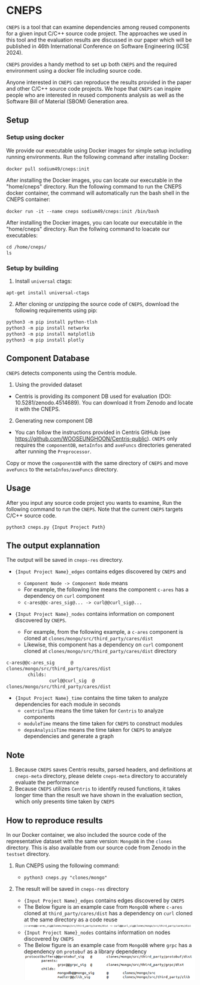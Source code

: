 # CNEPS
`CNEPS` is a tool that can examine dependencies among reused components for a given input C/C++ source code project.
The approaches we used in this tool and the evaluation results are discussed in our paper which will be published in 46th International Conference on Software Engineering (ICSE 2024).

`CNEPS` provides a handy method to set up both `CNEPS` and the required environment using a docker file including source code.

Anyone interested in `CNEPS` can reproduce the results provided in the paper and other C/C++ source code projects.
We hope that `CNEPS` can inspire people who are interested in reused components analysis as well as the Software Bill of Material (SBOM) Generation area.


## Setup

### Setup using docker

We provide our executable using Docker images for simple setup including running environments.
Run the following command after installing Docker:

`docker pull sodium49/cneps:init`

After installing the Docker images, you can locate our executable in the "home/cneps" directory. Run the following command to run the CNEPS docker container, the command will automatically run the bash shell in the CNEPS container:

`docker run -it --name cneps sodium49/cneps:init /bin/bash`

After installing the Docker images, you can locate our executable in the "home/cneps" directory. Run the follwing command to loacate our executables:


```
cd /home/cneps/
ls
```

### Setup by building

1. Install `universal` ctags:

```
apt-get install universal-ctags
```


2. After cloning or unzipping the source code of `CNEPS`, download the following requirements using pip:

```
python3 -m pip install python-tlsh
python3 -m pip install networkx
python3 -m pip install matplotlib
python3 -m pip install plotly
```


## Component Database

`CNEPS` detects components using the Centris module.

1. Using the provided dataset

* Centris is providing its component DB used for evaluation (DOI: 10.5281/zenodo.4514689).
You can download it from Zenodo and locate it with the CNEPS.

2.  Generating new component DB

* You can follow the instructions provided in Centris GitHub (see https://github.com/WOOSEUNGHOON/Centris-public).
`CNEPS` only requires the `componentDB`, `metaInfos` and `aveFuncs` directories generated after running the `Preprocessor`.

Copy or move the `componentDB` with the same directory of `CNEPS` and move `aveFuncs` to the `metaInfos/aveFuncs` directory.

## Usage

After you input any source code project you wants to examine, 
Run the following command to run the `CNEPS`.
Note that the current `CNEPS` targets C/C++ source code.

```
python3 cneps.py {Input Project Path}
```

## The output explannation

The output will be saved in `cneps-res` directory.

* `{Input Project Name}_edges` contains edges discovered by `CNEPS` and 
    * `Component Node -> Component Node` means 
    * For example, the following line means the component `c-ares` has a dependency on `curl` component
    * `c-ares@@c-ares_sig@... -> curl@@curl_sig@...`

* `{Input Project Name}_nodes` contains information on component discovered by `CNEPS`.
    *  For example, from the following example, a `c-ares` component is cloned at `clones/mongo/src/third_party/cares/dist`
    * Likewise, this component has a dependency on `curl` component cloned at `clones/mongo/src/third_party/cares/dist` directory
```
c-ares@@c-ares_sig      @       clones/mongo/src/third_party/cares/dist
        childs: 
                curl@@curl_sig  @       clones/mongo/src/third_party/cares/dist
```


* `{Input Project Name}_time` contains the time taken to analyze dependencies for each module in seconds
    * `centrisTime` means the time taken for `Centris` to analyze components
    * `moduleTime` means the time taken for `CNEPS` to construct modules
    * `depsAnalysisTime` means the time taken for `CNEPS` to analyze dependencies and generate a graph


## Note
1. Because `CNEPS` saves Centris results, parsed headers, and definitions at `cneps-meta` directory, please delete `cneps-meta` directory to accurately evaluate the performance
2. Because `CNEPS` utilizes `Centris` to identify reused functions, it takes longer time than the result we have shown in the evaluation section, which only presents time taken by `CNEPS`

## How to reproduce results

In our Docker container, we also included the source code of the representative dataset with the same version: `MongoDB` in the `clones` directory.
This is also available from our source code from Zenodo in the `testset` directory.

1. Run CNEPS using the following command:
    * `python3 cneps.py "clones/mongo"`


2. The result will be saved in `cneps-res` directory
    * `{Input Project Name}_edges` contains edges discovered by `CNEPS`
    * The Below figure is an example case from `MongoDB` where `c-ares` cloned at `third_party/cares/dist` has a dependency on `curl` cloned at the same directory as a code reuse
    ![Download](./guide/result_edges.png)
    * `{Input Project Name}_nodes` contains information on nodes discovered by `CNEPS`
    * The Below figure is an example case from `MongoDB` where `grpc` has a dependency on `protobuf` as a library dependency
    ![Download](./guide/result_node.png)

